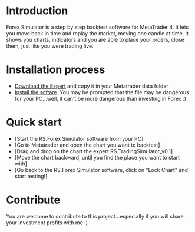 # Introduction 
Forex Simulator is a step by step backtest software for MetaTrader 4.
It lets you move back in time and replay the market, moving one candle at time. It shows you charts, indicators and you are able to place your orders, close them, just like you were trading live.

# Installation process
- [Download the Expert](/Metatrader/RS.TradingSimulator_v0.1.mq4.zip) and copy it in your Metatrader data folder
- [Install the softare](https://github.com/sergiocapozzi77/RS.ForexSimulatorLight/raw/deployment/RS.Trading.ForexSimulator/publish/setup.exe). You may be prompted that the file may be dangerous for your PC...well, it can't be more dangerous than investing in Forex :)

# Quick start
- [Start the RS.Forex Simulator software from your PC]
- [Go to Metatrader and open the chart you want to backtest]
- [Drag and drop on the chart the expert RS.TradingSimulator_v0.1]
- [Move the chart backward, until you find the place you want to start with]
- [Go back to the RS.Forex Simulator software, click on "Lock Chart" and start testing!]

# Contribute
You are welcome to contribute to this project...especially if you will share your investment profits with me :) 
